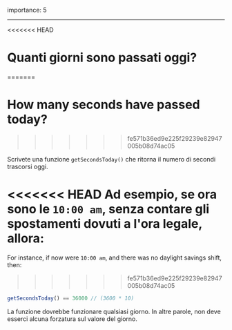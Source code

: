 importance: 5

---

<<<<<<< HEAD
# Quanti giorni sono passati oggi?
=======
# How many seconds have passed today?
>>>>>>> fe571b36ed9e225f29239e82947005b08d74ac05

Scrivete una funzione `getSecondsToday()` che ritorna il numero di secondi trascorsi oggi.

<<<<<<< HEAD
Ad esempio, se ora sono le `10:00 am`, senza contare gli spostamenti dovuti a l'ora legale, allora:
=======
For instance, if now were `10:00 am`, and there was no daylight savings shift, then:
>>>>>>> fe571b36ed9e225f29239e82947005b08d74ac05

```js
getSecondsToday() == 36000 // (3600 * 10)
```

La funzione dovrebbe funzionare qualsiasi giorno. In altre parole, non deve esserci alcuna forzatura sul valore del giorno.
